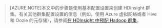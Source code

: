 
> [AZURE.NOTE]本文中的步骤是使用基本配置设置来创建 HDInsight 群集。有关其他群集配置设置的信息（例如，使用 Azure 虚拟网络或者 Hive 和 Oozie 的元存储），请参阅[在 HDInsight 中预配 Hadoop 群集](/documentation/articles/hdinsight-provision-clusters/)。

<!---HONumber=76-->